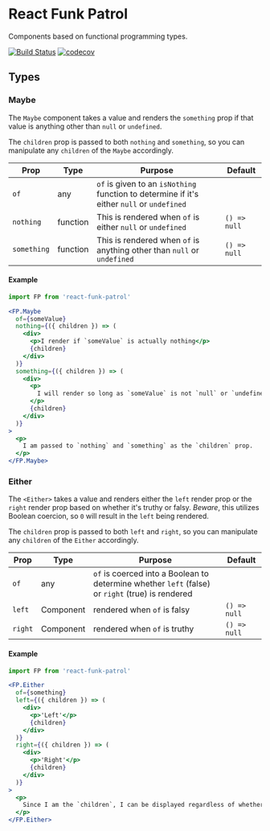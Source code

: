 # React Funk Patrol

Components based on functional programming types.

[![Build Status](https://travis-ci.org/kyleshevlin/react-funk-patrol.svg?branch=master)](https://travis-ci.org/kyleshevlin/react-funk-patrol)
[![codecov](https://codecov.io/gh/kyleshevlin/react-funk-patrol/branch/master/graph/badge.svg)](https://codecov.io/gh/kyleshevlin/react-funk-patrol)

## Types

### Maybe

The `Maybe` component takes a value and renders the `something` prop if that value is anything other than `null` or `undefined`.

The `children` prop is passed to both `nothing` and `something`, so you can manipulate any `children` of the `Maybe` accordingly.

| Prop | Type | Purpose | Default |
|---|---|---|---|
| `of` | any | `of` is given to an `isNothing` function to determine if it's either `null` or `undefined` | |
| `nothing` | function | This is rendered when `of` is either `null` or `undefined` | `() => null` |
| `something` | function | This is rendered when `of` is anything other than `null` or `undefined` | `() => null` |

#### Example

```jsx
import FP from 'react-funk-patrol'

<FP.Maybe
  of={someValue}
  nothing={({ children }) => (
    <div>
      <p>I render if `someValue` is actually nothing</p>
      {children}
    </div>
  )}
  something={({ children }) => (
    <div>
      <p>
        I will render so long as `someValue` is not `null` or `undefined`
      </p>
      {children}
    </div>
  )}
>
  <p>
    I am passed to `nothing` and `something` as the `children` prop.
  </p>
</FP.Maybe>
```

### Either

The `<Either>` takes a value and renders either the `left` render prop or the `right` render prop based on whether it's truthy or falsy. *Beware*, this utilizes Boolean coercion, so `0` will result in the `left` being rendered.

The `children` prop is passed to both `left` and `right`, so you can manipulate any `children` of the `Either` accordingly.

| Prop | Type | Purpose | Default |
|---|---|---|---|
| `of` | any | `of` is coerced into a Boolean to determine whether `left` (false) or `right` (true) is rendered | |
| `left` | Component | rendered when `of` is falsy | `() => null` |
| `right` | Component | rendered when `of` is truthy | `() => null` |

#### Example

```jsx
import FP from 'react-funk-patrol'

<FP.Either
  of={something}
  left={({ children }) => (
    <div>
      <p>'Left'</p>
      {children}
    </div>
  )}
  right={({ children }) => (
    <div>
      <p>'Right'</p>
      {children}
    </div>
  )}
>
  <p>
    Since I am the `children`, I can be displayed regardless of whether `of` is truthy or falsy.
  </p>
</FP.Either>
```
